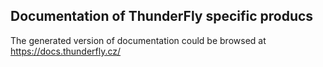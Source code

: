## Documentation of ThunderFly specific producs

The generated version of documentation could be browsed at https://docs.thunderfly.cz/
